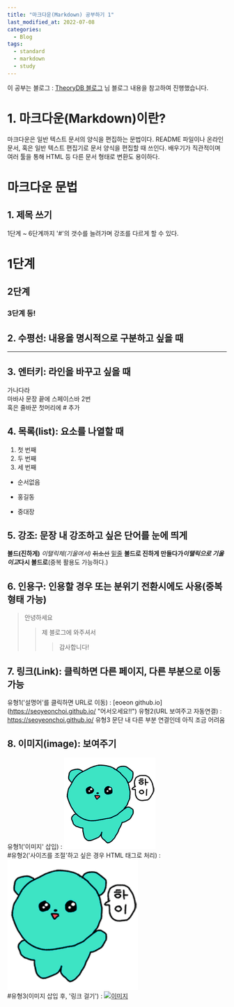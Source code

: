 ```yaml
---
title: "마크다운(Markdown) 공부하기 1"
last_modified_at: 2022-07-08
categories:
  - Blog
tags:
  - standard
  - markdown
  - study
---
```


이 공부는 블로그 : [TheoryDB 블로그](https://theorydb.github.io) 님 블로그 내용을 참고하여 진행했습니다.

# 1. 마크다운(Markdown)이란?
마크다운은 일반 텍스트 문서의 양식을 편집하는 문법이다. README 파일이나 온라인 문서, 혹은 일반 텍스트 편집기로 문서 양식을 편집할 때 쓰인다. 
배우기가 직관적이며 여러 툴을 통해 HTML 등 다른 문서 형태로 변환도 용이하다.

# 마크다운 문법 
## 1. 제목 쓰기
1단계 ~ 6단계까지 '#'의 갯수를 늘려가며 강조를 다르게 할 수 있다.
# 1단계
## 2단계
### 3단계 등!

## 2. 수평선: 내용을 명시적으로 구분하고 싶을 때
---

## 3. 엔터키: 라인을 바꾸고 싶을 때
가나다라  
마바사
문장 끝에 스페이스바 2번  
혹은 줄바꾼 첫머리에 # 추가

## 4. 목록(list): 요소를 나열할 때
1. 첫 번째
2. 두 번째
3. 세 번째
+ 순서없음
- 홍길동
* 중대장

## 5. 강조: 문장 내 강조하고 싶은 단어를 눈에 띄게
__볼드(진하게)__
_이탤릭체(기울여서)_
~~취소선~~
<u>밑줄</u>
__볼드로 진하게 만들다가*이탤릭으로 기울이고*다시 볼드로__(중복 활용도 가능하다.)

## 6. 인용구: 인용할 경우 또는 분위기 전환시에도 사용(중복 형태 가능)
> 안녕하세요
> > 제 블로그에 와주셔서
> > > 감사합니다!

## 7. 링크(Link): 클릭하면 다른 페이지, 다른 부분으로 이동 가능
유형1('설명어'를 클릭하면 URL로 이동) : [eoeon github.io] (https://seoyeonchoi.github.io/ "어서오세요!!")
유형2(URL 보여주고 자동연결) : <https://seoyeonchoi.github.io/>
유형3 문단 내 다른 부분 연결인데 아직 조금 어려움

## 8. 이미지(image): 보여주기
유형1('이미지' 삽입) :
![이미지](https://raw.githubusercontent.com/seoyeonchoi/mypage/main/%EA%B3%A0%EC%8B%AC.png "고심하이")  
#유형2('사이즈를 조절'하고 싶은 경우 HTML 태그로 처리) :
<img src = "https://raw.githubusercontent.com/seoyeonchoi/mypage/main/%EA%B3%A0%EC%8B%AC.png" width="300" height="300">  
#유형3(이미지 삽입 후, '링크 걸기') :
[![이미지]([https://raw.githubusercontent.com/seoyeonchoi/mypage/main/%EA%B3%A0%EC%8B%AC.png])](https://seoyeonchoi.github.io/)  

